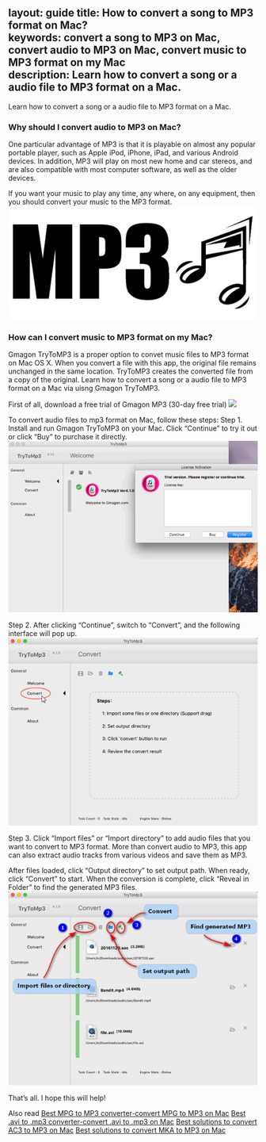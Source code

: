 layout: guide
title: How to convert a song to MP3 format on Mac?      
keywords: convert a song to MP3 on Mac, convert audio to MP3 on Mac, convert music to MP3 format on my Mac   
description: Learn how to convert a song or a audio file to MP3 format on a Mac.
---
Learn how to convert a song or a audio file to MP3 format on a Mac. 

### Why should I convert audio to MP3 on Mac? 
One particular advantage of MP3 is that it is playable on almost any popular portable player, such as Apple iPod, iPhone, iPad, and various Android devices. In addition, MP3 will play on most new home and car stereos, and are also compatible with most computer software, as well as the older devices. 

If you want your music to play any time, any where, on any equipment, then you should convert your music to the MP3 format. 
![](../img/mp3.jpg)

### How can I convert music to MP3 format on my Mac? 
Gmagon TryToMP3 is a proper option to convet music files to MP3 format on Mac OS X. When you convert a file with this app, the original file remains unchanged in the same location. TryToMP3 creates the converted file from a copy of the original. Learn how to convert a song or a audio file to MP3 format on a Mac via uisng Gmagon TryToMP3. 

First of all, download a free trial of Gmagon MP3 (30-day free trial)
<a href="https://gmagon.com/products/store/trytomp3/" target="_blank"> <img src="https://gmagon.com/asset/images/free-download.png"/></a>

To convert audio files to mp3 format on Mac, follow these steps:
Step 1. Install and run Gmagon TryToMP3 on your Mac. Click “Continue” to try it out or click “Buy” to purchase it directly. 
![](../img/continue.png)

Step 2. After clicking “Continue”, switch to “Convert”, and the following interface will pop up. 
![](../img/convert.png)

Step 3. Click “Import files” or “Import directory” to add audio files that you want to convert to MP3 format. More than convert audio to MP3, this app can also extract audio tracks from various videos and save them as MP3. 

After files loaded, click “Output directory” to set output path. When ready, click “Convert” to start. When the conversion is complete, click “Reveal in Folder” to find the generated MP3 files.  
![](../img/steps.png)

That’s all. I hope this will help!

Also read
<a href="https://gmagon.com/guide/trytomp3/best-tool-to-convert-mpg-to-mp3.html" target="_blank" >Best MPG to MP3 converter-convert MPG to MP3 on Mac</a>
<a href="https://gmagon.com/guide/trytomp3/best-tool-to-convert-avi-to-mp3.html" target="_blank" >Best .avi to .mp3 converter-convert .avi to .mp3 on Mac</a>
<a href="https://gmagon.com/guide/trytomp3/best-tool-to-convert-ac3-to-mp3.html" target="_blank" >Best solutions to convert AC3 to MP3 on Mac</a>
<a href="https://gmagon.com/guide/trytomp3/best-solutions-to-convert-mka-to-mp3.html" target="_blank" >Best solutions to convert MKA to MP3 on Mac</a>
